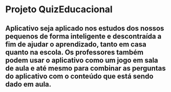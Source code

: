 # Projeto QuizEducacional
## 
## Aplicativo seja aplicado nos estudos dos nossos pequenos de forma inteligente e descontraída a fim de ajudar o aprendizado, tanto em casa quanto na escola. Os professores também podem usar o aplicativo como um jogo em sala de aula e até mesmo para combinar as perguntas do aplicativo com o conteúdo que está sendo dado em aula.